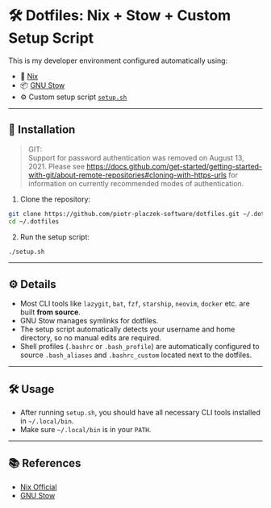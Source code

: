 # 🛠️ Dotfiles: Nix  + Stow + Custom Setup Script

This is my developer environment configured automatically using:

- 🧊 [Nix](https://nixos.org/)
- 📦 [GNU Stow](https://www.gnu.org/software/stow/)
- ⚙️ Custom setup script [`setup.sh`](./setup.sh)

---

## 🔁 Installation

> GIT: <br/>
> Support for password authentication was removed on August 13, 2021.
> Please see https://docs.github.com/get-started/getting-started-with-git/about-remote-repositories#cloning-with-https-urls for information on currently recommended modes of authentication.

1. Clone the repository:

```bash
git clone https://github.com/piotr-placzek-software/dotfiles.git ~/.dotfiles
cd ~/.dotfiles
```

2. Run the setup script:

```bash
./setup.sh
```

---

## ⚙️ Details

- Most CLI tools like `lazygit`, `bat`, `fzf`, `starship`, `neovim`, `docker` etc. are built **from source**.
- GNU Stow manages symlinks for dotfiles.
- The setup script automatically detects your username and home directory, so no manual edits are required.
- Shell profiles (`.bashrc` or `.bash_profile`) are automatically configured to source `.bash_aliases` and `.bashrc_custom` located next to the dotfiles.

---

## 🛠️ Usage

- After running `setup.sh`, you should have all necessary CLI tools installed in `~/.local/bin`.
- Make sure `~/.local/bin` is in your `PATH`.

---

## 📚 References

- [Nix Official](https://nixos.org/)
- [GNU Stow](https://www.gnu.org/software/stow/)

